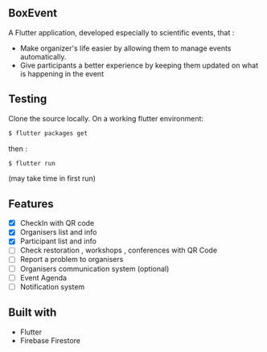 ## BoxEvent

A Flutter application, developed especially to scientific events, that :
  - Make organizer's life easier by allowing them to manage events automatically.
  - Give participants a better experience by keeping them updated on what is happening in the event
  
## Testing
Clone the source locally.
On a working flutter environment:
  
```sh
$ flutter packages get
```
then :
  
```sh
$ flutter run 
```
(may take time in first run)

## Features

- [x] CheckIn with QR code
- [x] Organisers list and info
- [x] Participant list and info
- [ ] Check restoration , workshops , conferences with QR Code
- [ ] Report a problem to organisers
- [ ] Organisers communication system (optional)
- [ ] Event Agenda
- [ ] Notification system

## Built with
  - Flutter 
  - Firebase Firestore
